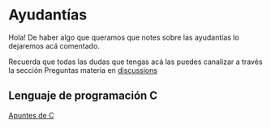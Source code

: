 # Ayudantías

Hola! De haber algo que queramos que notes sobre las ayudantías lo dejaremos acá comentado.

Recuerda que todas las dudas que tengas acá las puedes canalizar a través la sección Preguntas materia en [discussions](https://github.com/IIC2133-PUC/2025-2/discussions)

## Lenguaje de programación C

[Apuntes de C](https://github.com/DCCentral-de-Apuntes/intro-C)


